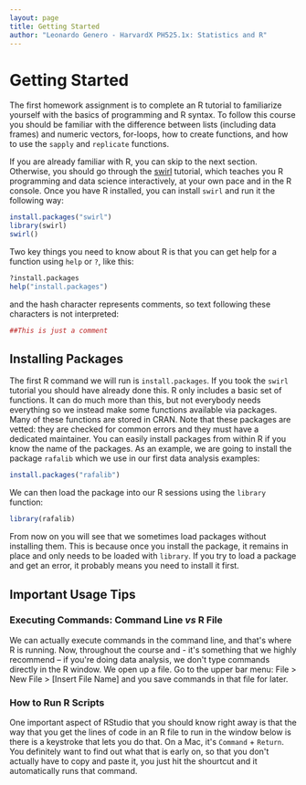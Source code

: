 ```yaml
---
layout: page
title: Getting Started
author: "Leonardo Genero - HarvardX PH525.1x: Statistics and R"
---
```


# Getting Started

The first homework assignment is to complete an R tutorial to familiarize yourself with the basics of programming and R syntax. To follow this course you should be familiar with the difference between lists (including data frames) and numeric vectors, for-loops, how to create functions, and how to use the `sapply` and `replicate` functions. 

If you are already familiar with R, you can skip to the next section. Otherwise, you should go through the [swirl](http://swirlstats.com/) tutorial, which teaches you R programming and data science interactively, at your own pace and in the R console. Once you have R installed, you can install `swirl` and run it the following way: 

```R
install.packages("swirl")
library(swirl)
swirl()
```

Two key things you need to know about R is that you can get help for a function using `help` or `?`, like this:

```R
?install.packages
help("install.packages")
```

and the hash character represents comments, so text following these
characters is not interpreted:

```R
##This is just a comment
```

## Installing Packages

The first R command we will run is `install.packages`. If you took the
`swirl` tutorial you should have already done this. R only includes a basic set of functions. It can do much more than this, but not everybody needs everything so we instead make some functions available via packages. Many of these functions are stored in CRAN. Note that these packages are vetted: they are checked for common errors and they must have a dedicated maintainer. You can easily install packages from within R if you know the name of the packages. As an example, we are going to install the package `rafalib` which we use in our first data
analysis examples: 

```R
install.packages("rafalib")
```

We can then load the package into our R sessions using the `library` function:

```R
library(rafalib)
```

From now on you will see that we sometimes load packages without
installing them. This is because once you install the package, it
remains in place and only needs to be loaded with `library`. If you
try to load a package and get an error, it probably means you need to
install it first.

## Important Usage Tips

### Executing Commands: Command Line *vs* R File

We can actually execute commands in the command line, and that's where R is running. Now, throughout the course and - it's something that we highly recommend – if you're doing data analysis, we don't type commands directly in the R window. We open up a file. Go to the upper bar menu: File > New File > [Insert File Name] and you save commands in that file for later.

### How to Run R Scripts

One important aspect of RStudio that you should know right away is that the way that you get the lines of code in an R file to run in the window below is there is a keystroke that lets you do that. On a Mac, it's `Command` $+$ `Return`. You definitely want to find out what that is early on, so that you don't actually have to copy and paste it, you just hit the shourtcut and it automatically runs that command.